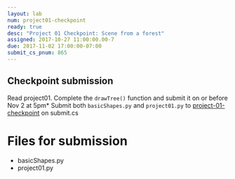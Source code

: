 ```yaml
---
layout: lab
num: project01-checkpoint
ready: true
desc: "Project 01 Checkpoint: Scene from a forest"
assigned: 2017-10-27 11:00:00.00-7
due: 2017-11-02 17:00:00-07:00
submit_cs_pnum: 865
---
```



## Checkpoint submission

Read project01.
Complete the `drawTree()` function and submit it on or before Nov 2 at 5pm*
Submit both `basicShapes.py` and `project01.py` to [project-01-checkpoint](https://submit.cs.ucsb.edu/form/project/865/submission) on submit.cs


# Files for submission

* basicShapes.py
* project01.py
